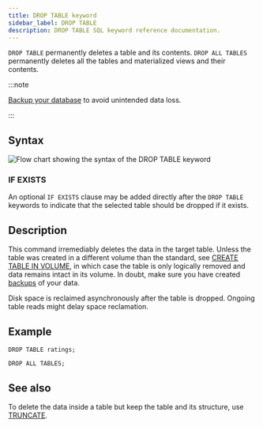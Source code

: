 ```yaml
---
title: DROP TABLE keyword
sidebar_label: DROP TABLE
description: DROP TABLE SQL keyword reference documentation.
---
```


`DROP TABLE` permanently deletes a table and its contents. `DROP ALL TABLES`
permanently deletes all the tables and materialized views and their contents.

:::note

[Backup your database](/docs/operations/backup/) to avoid unintended data loss.

:::

## Syntax

![Flow chart showing the syntax of the DROP TABLE keyword](/images/docs/diagrams/dropTable.svg)

### IF EXISTS

An optional `IF EXISTS` clause may be added directly after the `DROP TABLE`
keywords to indicate that the selected table should be dropped if it exists.

## Description

This command irremediably deletes the data in the target table. Unless the table
was created in a different volume than the standard, see
[CREATE TABLE IN VOLUME](/docs/reference/sql/create-table/#table-target-volume),
in which case the table is only logically removed and data remains intact in its
volume. In doubt, make sure you have created
[backups](/docs/operations/backup/) of your data.

Disk space is reclaimed asynchronously after the table is dropped. Ongoing table
reads might delay space reclamation.

## Example

```questdb-sql
DROP TABLE ratings;
```

```questdb-sql
DROP ALL TABLES;
```

## See also

To delete the data inside a table but keep the table and its structure, use
[TRUNCATE](/docs/reference/sql/truncate/).
